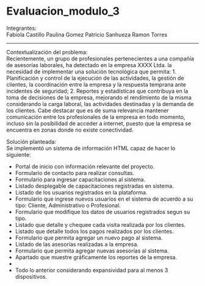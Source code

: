 # Evaluacion_modulo_3
Integrantes:  
Fabiola Castillo 
Paulina Gomez 
Patricio Sanhueza 
Ramon Torres  

***************  

Contextualización del problema:  
Recientemente, un grupo de profesionales pertenecientes a una compañía de asesorías laborales, ha detectado en la empresa XXXX Ltda. la necesidad de implementar una solución tecnológica que permita: 1. Planificación y control de la ejecución de las actividades, la gestión de clientes, la coordinación entre la empresa y la respuesta temprana ante incidentes de seguridad; 2.  Reportes y estadísticas que contribuya en la toma de decisiones de la empresa, mejorando el rendimiento de la misma considerando la carga laboral, las actividades destinadas y la demanda de los clientes.  Cabe destacar que es de suma relevancia mantener comunicación entre los profesionales de la empresa en todo momento, incluso sin la posibilidad de acceder a internet, puesto que la empresa se encuentra en zonas donde no existe conectividad.   

Solución planteada:  
Se implementó un sistema de información HTML capaz de hacer lo siguiente:  
- Portal de inicio con información relevante del proyecto.  
- Formulario de contacto para realizar consultas.  
- Formulario para ingresar capacitaciones al sistema.  
- Listado desplegable de capacitaciones registradas en sistema.  
- Listado de los usuarios registrados en la plataforma.  
- Formulario que ingrese nuevos usuarios en el sistema de acuerdo a su tipo: Cliente, Administrativo o Profesional.  
- Formulario que modifique los datos de usuarios registrados segun su tipo. 
- Listado que detalle y chequee cada visita realizada por los clientes. 
- Listado que detalle todos los pagos realizados por los clientes.
- Formulario que permita agregar un nuevo pago al sistema. 
- Listado de las asesorías realizadas a la empresa. 
- Formulario que permita agregar nuevas asesorías al sistema. 
- Apartado que muestre gráficamente los reportes de la empresa.  
- 
- Todo lo anterior considerando expansividad para al menos 3 dispositivos.
